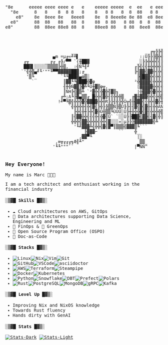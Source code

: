 <div>
  <pre>                                                                                                                                                                                                                 
"8e      eeeee eeee eeee e   e    eeeee eeeee  e  ee   e eeee eeeee    eeeeeee eeee    eeeee e   e eeeee eeeee          
  "8e      8   8    8  8 8   8    8   8 8   8  8  88   8 8    8   "    8  8  8 8       8   8 8   8   8   8   "          
    e8"    8e  8eee 8e   8eee8    8e  8 8eee8e 8e 88  e8 8eee 8eeee    8e 8  8 8eee    8e  8 8e  8   8e  8eeee          
  e8"      88  88   88   88  8    88  8 88   8 88  8  8  88      88    88 8  8 88      88  8 88  8   88     88          
e8"        88  88ee 88e8 88  8    88ee8 88   8 88  8ee8  88ee 8ee88    88 8  8 88ee    88  8 88ee8   88  8ee88          
                                                                                                                eeeee 
  </pre>
</div>
<div>
  <pre align="left">
                                                           ______           
                         __                          __╔╦╠╠╬╣▒▒▒░░░░__      
                  ▄m =µ╔«╝╩▌___                    :;Ü╠╠╠▒╬╬╠╬╬▒╠▒Ü░░▒░_    
       ╓╥_     __╔╓_╔╠/▀▀ `{╫██▓                  _░╠╠╬╬╬╣╣╠╠╬╠▒B╬▒ÜÑ░▒░_   
       ██▓▌░░░░░▒▒▒▒╠╬▒,__:╣Ñ╙╢╜                 ╓╠╣╣╣╫╬╬╬╬╠╠╢ÑÖ╬╟▓▓▓╣╬Ü░   
      `'╣╬▒▄╝╙'""╙▀▀▓▓▓▓▓██▓;╔_                  ╠╢▓▓╣▓▓╬╢╬╣╬▒░]╙╩╣▓╬▒╫▓`   
        '▒╚_         `╙╙███▓▄φ▒░_                 ╠▓█▓▓╬╣╬╬╠╬▒Ü░`  j╬╬╬Γ    
          `           ║▓▓╙╚▓███╬▓φ_              ²╬▓▓▓▓╣╬╬╬╬▒ÜÜ_    ``      
                      ╢╫╬Ñ▓▓╠▓╩╙Ü╫▓▒φ╦,_          [▓▓▓▓▓╬╬╣╬╬▒Ü∩            
                      ║ÑH╠╣▓▒╩_`²▓╬╣╬▓╬╣▓▒╖       |╬▓▓▓╬▓╬╬╬▒╬░░_           
                     ╔╩;A╚╟▓▄▒▒╓ █╬╬╣▓╬╢╢╬╬╬▒   ╔▓╫▓▓▓╬╬╣╬╬▒▒╠▒U`           
                    !╝▀╚▒╣╬╬╬▓╬▓▓█▓╬╬╬R╠╠╢╬╠╬Ü╦╣╬▓▓▓╣╢╬╬╬▓╬╫╬▒Ü░_           
                        `╣╬╬╬╬╢╬╣▓╣╠╬╠╠▒▒Ñ╠▒Ü╠╠╢╢▓╣▓╣▓╬╢╬╬ÄÑ╬╬░`            
                          ╟╬╣╬╫╟╬╣▓╬Ü╬▒▒╚ÜÜÜ░Ü╠╫╬╬╬▓╣▓╢╬╬╬╬▒▒Ü░`            
                         ║╣▓▓╬╬╣╢╣╬╢╬▓╣Ü` `░░Ü╠╟██▓╣▓▓╣╢▓╣╬╠╩_              
                         ╬╬╬╣▓▓╬╬╬╬╣╬╬╣▓░░░»░µ╠╠╟▓▓▓▓▓▓▓╣╩                  
                          '╙╝▓▓▓╩╣╬╬╣▓╣▓▀║▒▒▒╣▓▓▓▒╚```                      
                              ╟▓▓▓⌐        ``    ╬_                         
                            ,▓▓▀╙                 |░                        
                   ,≡╦╓╓╓╗Æ╣╨"                    _▒▒_                      
                  '╙╙"""``                       |▀ÑÑ^                      
  </pre>
</div>

<samp>

### Hey Everyone!
  
My name is Marc 🧑🏻‍💻

I am a tech architect and enthusiast working in the financial industry

#### ░▒▓█ Skills █▓▒░

- ☁️ Cloud architectures on AWS, GitOps
- 📐 Data architectures supporting Data Science, Engineering and ML
- 💸 FinOps & 🌿 GreenOps
- 📖 Open Source Program Office (OSPO)
- 📔 Doc-as-Code

#### ░▒▓█ Stacks █▓▒░

- ![Linux](https://img.shields.io/badge/-Linux-05122A?&logo=Linux&logoColor=FF)![Nix](https://img.shields.io/badge/-NixOS-05122A?style=flat&logo=nixos&logoColor=FF)![Vim](https://img.shields.io/badge/-VIM-05122A?style=flat&logo=neovim&logoColor=FF)![Git](https://img.shields.io/badge/-Git-05122A?style=flat&logo=git&logoColor=FF)
- ![GitHub](https://img.shields.io/badge/-GitHub-05122A?&logo=GitHub&logoColor=FF)![VSCode](https://img.shields.io/badge/-Visual_Studio_Code-05122A?&logo=visual-studio-code&logoColor=FF)![asciidoctor](https://img.shields.io/badge/-Asciidoctor-05122A?&logo=asciidoctor&logoColor=FF)
- ![AWS](https://img.shields.io/badge/-AWS-05122A?&logo=Amazon-AWS&logoColor=FF)![Terraform](https://img.shields.io/badge/-Terraform-05122A?&logo=Terraform&logoColor=FF)![Steampipe](https://img.shields.io/badge/-Steampipe-05122A?&logo=Steampipe&logoColor=FF)
- ![Docker](https://img.shields.io/badge/-Docker-05122A?&logo=Docker&logoColor=FF)![Kubernetes](https://img.shields.io/badge/-Kubernetes-05122A?&logo=Kubernetes&logoColor=FF)
- ![Python](https://img.shields.io/badge/-Python-05122A?&logo=Python&logoColor=FF)![Snowflake](https://img.shields.io/badge/-Snowflake-05122A?style=flat&logo=Snowflake&logoColor=FF)![DBT](https://img.shields.io/badge/-dbt-05122A?style=flat&logo=dbt&logoColor=FF)![Prefect](https://img.shields.io/badge/-Prefect-05122A?style=flat&logo=Prefect&logoColor=FF)![Polars](https://img.shields.io/badge/-Polars-05122A?style=flat&logo=Polars&logoColor=FF)
- ![Rust](https://img.shields.io/badge/-Rust-05122A?&logo=Rust&logoColor=FF)![PostgreSQL](https://img.shields.io/badge/-PostgreSQL-05122A?style=flat&logo=PostgreSQL&logoColor=FF)![MongoDB](https://img.shields.io/badge/-MongoDB-05122A?style=flat&logo=MongoDB&logoColor=FF)![gRPC](https://img.shields.io/badge/-gRPC-05122A?style=flat&logo=grpc&logoColor=FF)![Kafka](https://img.shields.io/badge/-Kafka-05122A?style=flat&logo=apache-kafka&logoColor=FF)

#### ░▒▓█ Level Up █▓▒░

- Improving Nix and NixOS knowledge
- Towards Rust fluency
- Hands dirty with GenAI

#### ░▒▓█ Stats █▓▒░

[![Stats-Dark](https://github-readme-stats.vercel.app/api?username=marc-0x01&disable_animations=true&text_bold=false&show_icons=false&hide_title=true&rank_icon=github&hide_border=true&text_color=FFFFFF&bg_color=00000000&theme=dark#gh-dark-mode-only)](https://github.com/anuraghazra/github-readme-stats#gh-dark-mode-only)
[![Stats-Light](https://github-readme-stats.vercel.app/api?username=marrc-0x01&disable_animations=true&text_bold=false&show_icons=false&hide_title=true&rank_icon=github&hide_border=true&text_color=FFFFFF&bg_color=00000000&theme=default#gh-light-mode-only)](https://github.com/anuraghazra/github-readme-stats#gh-light-mode-only)

</samp>
